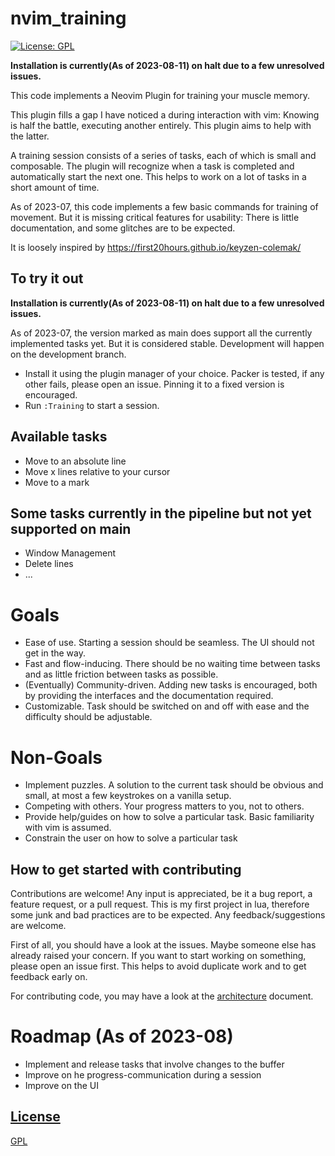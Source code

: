 # nvim_training

[![License: GPL](https://img.shields.io/badge/License-GPL-brightgreen.svg)](https://opensource.org/license/gpl-3-0/)


**Installation is currently(As of 2023-08-11) on halt due to a few unresolved issues.**

This code implements a Neovim Plugin for training your muscle memory.

This plugin fills a gap I have noticed a during interaction with vim:
Knowing is half the battle, executing another entirely.
This plugin aims to help with the latter.

A training session consists of a series of tasks, each of which is small and composable.
The plugin will recognize when a task is completed and automatically start the next one.
This helps to work on a lot of tasks in a short amount of time.

As of 2023-07, this code implements a few basic commands for training of movement.
But it is missing critical features for usability: There is little documentation, and some glitches are to be expected.

It is loosely inspired by https://first20hours.github.io/keyzen-colemak/

## To try it out

**Installation is currently(As of 2023-08-11) on halt due to a few unresolved issues.**

As of 2023-07, the version marked as main does support all the currently implemented tasks yet.
But it is considered stable. Development will happen on the development branch.

- Install it using the plugin manager of your choice. Packer is tested, if any other fails, please open an issue. Pinning it to a fixed version is encouraged.
- Run `:Training` to start a session.

## Available tasks 
- Move to an absolute line
- Move x lines relative to your cursor 
- Move to a mark 

## Some tasks currently in the pipeline but not yet supported on main 
- Window Management
- Delete lines 
- ...

# Goals 
- Ease of use. Starting a session should be seamless. The UI should not get in the way.
- Fast and flow-inducing. There should be no waiting time between tasks and as little friction between tasks as possible.
- (Eventually) Community-driven. Adding new tasks is encouraged, both by providing the interfaces and the documentation required.
- Customizable. Task should be switched on and off with ease and the difficulty should be adjustable.

# Non-Goals
- Implement puzzles. A solution to the current task should be obvious and small, at most a few keystrokes on a vanilla setup.
- Competing with others. Your progress matters to you, not to others. 
- Provide help/guides on how to solve a particular task. Basic familiarity with vim is assumed.
- Constrain the user on how to solve a particular task


## How to get started with contributing
Contributions are welcome! Any input is appreciated, be it a bug report, a feature request, or a pull request.
This is my first project in lua, therefore some junk and bad practices are to be expected. Any feedback/suggestions
are welcome. 

First of all, you should have a look at the issues. Maybe someone else has already raised your concern.
If you want to start working on something, please open an issue first. This helps to avoid duplicate work and to get feedback early on.

For contributing code, you may have a look at the [architecture](docs/architecture.md) document. 

# Roadmap (As of 2023-08)
- Implement and release tasks that involve changes to the buffer
- Improve on he progress-communication during a session
- Improve on the UI


## [License](/LICENSE)
[GPL](LICENSE)